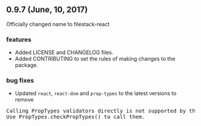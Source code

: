 ## 0.9.7 (June, 10, 2017)

Officially changed name to filestack-react

### features

- Added LICENSE and CHANGELOG files.
- Added CONTRIBUTING to set the rules of making changes to the package.

### bug fixes

- Updated `react`, `react-dom` and `prop-types` to the latest versions to remove
<pre>Calling PropTypes validators directly is not supported by the `prop-types` package.
Use PropTypes.checkPropTypes() to call them.</pre>
